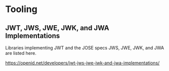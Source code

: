 # Tooling

##  JWT, JWS, JWE, JWK, and JWA Implementations

 Libraries implementing JWT and the JOSE specs JWS, JWE, JWK, and JWA are listed here.

https://openid.net/developers/jwt-jws-jwe-jwk-and-jwa-implementations/
